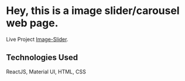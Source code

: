 # Hey, this is a image slider/carousel web page.

Live Project [Image-Slider](https://yourbookpedia.netlify.app/).

## Technologies Used

ReactJS, Material UI, HTML, CSS
